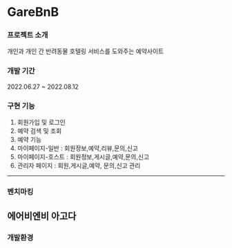 # GareBnB
### 프로젝트 소개
개인과 개인 간 반려동물 호텔링 서비스를 도와주는 예약사이트
### 개발 기간
2022.06.27 ~ 2022.08.12
### 구현 기능
1. 회원가입 및 로그인
2. 예약 검색 및 조회
3. 예약 기능
4. 마이페이지-일반	: 회원정보,예약,리뷰,문의,신고 
5. 마이페이지-호스트	: 회원정보,게시글,예약,문의,신고
6. 관리자 페이지	: 회원,게시글,예약, 문의,신고 관리
-----------------------------------------------------------
### 벤치마킹
에어비엔비
아고다
-------------------------------------
### 개발환경
